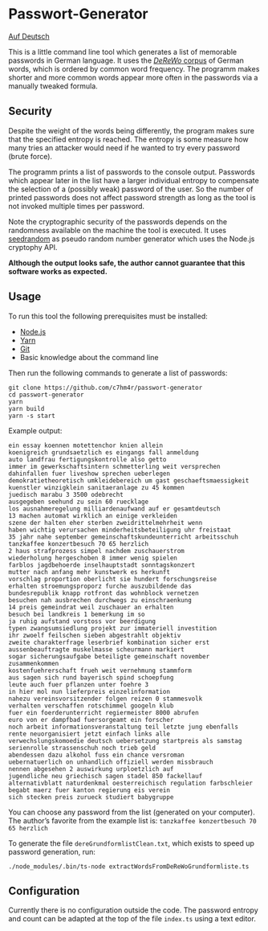 # Passwort-Generator

[Auf Deutsch](./README.de.md)

This is a little command line tool which generates a list of memorable passwords in German language. It uses the [*DeReWo* corpus](http://www1.ids-mannheim.de/kl/projekte/methoden/derewo.html) of German words, which is ordered by common word frequency. The programm makes shorter and more common words appear more often in the passwords via a manually tweaked formula.

## Security

Despite the weight of the words being differently, the program makes sure that the specified entropy is reached. The entropy is some measure how many tries an attacker would need if he wanted to try every password (brute force).

The programm prints a list of passwords to the console output. Passwords which appear later in the list have a larger individual entropy to compensate the selection of a (possibly weak) password of the user. So the number of printed passwords does not affect password strength as long as the tool is not invoked multiple times per password.

Note the cryptographic security of the passwords depends on the randomness available on the machine the tool is executed. It uses [seedrandom](https://github.com/davidbau/seedrandom) as pseudo random number generator which uses the Node.js cryptophy API.

**Although the output looks safe, the author cannot guarantee that this software works as expected.**

## Usage

To run this tool the following prerequisites must be installed:

- [Node.js](https://nodejs.org/en/)
- [Yarn](https://yarnpkg.com/en/)
- [Git](https://git-scm.com/)
- Basic knowledge about the command line

Then run the following commands to generate a list of passwords:

```shell
git clone https://github.com/c7hm4r/passwort-generator
cd passwort-generator
yarn
yarn build
yarn -s start
```

Example output:

```text
ein essay koennen motettenchor knien allein
koenigreich grundsaetzlich es eingangs fall anmeldung
auto landfrau fertigungskontrolle also getto
immer im gewerkschaftsintern schmetterling weit versprechen
dahinfallen fuer liveshow sprechen ueberlegen
demokratietheoretisch umkleidebereich um gast geschaeftsmaessigkeit
kuenstler winzigklein sanitaeranlage zu 45 kommen
juedisch marabu 3 3500 odebrecht
ausgegeben seehund zu sein 60 ruecklage
los ausnahmeregelung milliardenaufwand auf er gesamtdeutsch
13 machen automat wirklich an einige verkleiden
szene der halten eher sterben zweidrittelmehrheit wenn
haben wichtig verursachen minderheitsbeteiligung uhr freistaat
35 jahr nahe september gemeinschaftskundeunterricht arbeitsschuh
tanzkaffee konzertbesuch 70 65 herzlich
2 haus strafprozess simpel nachdem zuschauerstrom
wiederholung hergeschoben 8 immer wenig spielen
farblos jagdbehoerde inselhauptstadt sonntagskonzert
mutter nach anfang mehr kunstwerk es herkunft
vorschlag proportion oberlicht sie hundert forschungsreise
erhalten stroemungsproporz furche auszubildende das
bundesrepublik knapp rotfront das wohnblock vernetzen
besuchen nah ausbrechen durchwegs zu einschraenkung
14 preis gemeindrat weil zuschauer an erhalten
besuch bei landkreis 1 bemerkung im so
ja ruhig aufstand vorstoss vor beerdigung
typen zwangsumsiedlung projekt zur immateriell investition
ihr zwoelf feilschen sieben abgestrahlt objektiv
zweite charakterfrage leserbrief kombination sicher erst
aussenbeauftragte muskelmasse scheurmann markiert
sogar sicherungsaufgabe beteiligte gemeinschaft november zusammenkommen
kostenfuehrerschaft frueh weit vernehmung stammform
aus sagen sich rund bayerisch spind schoepfung
leute auch fuer pflanzen unter foehre 3
in hier mol nun lieferpreis einzelinformation
nahezu vereinsvorsitzender folgen reizen 0 stammesvolk
verhalten verschaffen rotschimmel googeln klub
fuer ein foerderunterricht regiermeister 8000 abrufen
euro von er dampfbad fuersorgeamt ein forscher
noch arbeit informationsveranstaltung teil letzte jung ebenfalls
rente neuorganisiert jetzt einfach links alle
verwechslungskomoedie deutsch uebersetzung startpreis als samstag
serienrolle strassenschuh noch trieb geld
abendessen dazu alkohol fuss ein chance versroman
uebernatuerlich on unhandlich offiziell werden missbrauch
nennen abgesehen 2 auswirkung urploetzlich auf
jugendliche neu griechisch sagen stadel 850 fackellauf
alternativblatt naturdenkmal oesterreichisch regulation farbschleier
begabt maerz fuer kanton regierung eis verein
sich stecken preis zurueck studiert babygruppe
```

You can choose any password from the list (generated on your computer). The author’s favorite from the example list is: `tanzkaffee konzertbesuch 70 65 herzlich`

To generate the file `dereGrundformlistClean.txt`, which exists to speed up password generation, run:

```shell
./node_modules/.bin/ts-node extractWordsFromDeReWoGrundformliste.ts
```

## Configuration

Currently there is no configuration outside the code. The password entropy and count can be adapted at the top of the file `index.ts` using a text editor.
